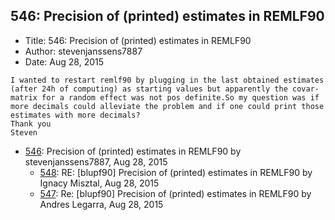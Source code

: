 ## 546: Precision of (printed) estimates in REMLF90

- Title: 546: Precision of (printed) estimates in REMLF90
- Author: stevenjanssens7887
- Date: Aug 28, 2015

```
I wanted to restart remlf90 by plugging in the last obtained estimates (after 24h of computing) as starting values but apparently the covar-matrix for a random effect was not pos definite.So my question was if more decimals could alleviate the problem and if one could print those estimates with more decimals?
Thank you
Steven
```

- [546](0546.md): Precision of (printed) estimates in REMLF90 by stevenjanssens7887, Aug 28, 2015
    - [548](0548.md): RE: [blupf90] Precision of (printed) estimates in REMLF90 by Ignacy Misztal, Aug 28, 2015
    - [547](0547.md): Re: [blupf90] Precision of (printed) estimates in REMLF90 by Andres Legarra, Aug 28, 2015
